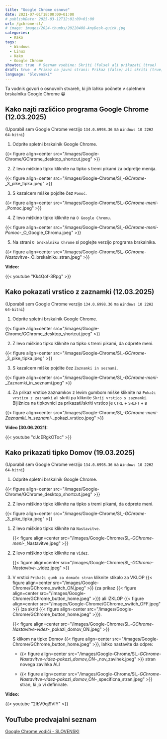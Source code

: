 ```yaml
---
title: "Google Chrome osnove"
date: 2021-07-01T18:00:00+01:00
# publishDate: 2025-03-12T12:01:09+01:00
url: /gchrome-sl/
# image: images/2024-thumbs/20220408-AnyDesk-quick.jpg
categories: 
  - Kako
tags: 
  - Windows
  - Linux
  - Kako
  - Google Chrome
showtoc: true  # Seznam vsebine: Skriti (false) ali prikazati (true)
draft: true  # Prikaz na javni strani: Prikaz (false) ali skriti (true)
language: "Slovenski"
---
```


Ta vodnik govori o osnovnih stvareh, ki jih lahko počnete v spletnem brskalniku Google Chrome 😁

## Kako najti različico programa Google Chrome (12.03.2025)

(Uporabil sem Google Chrome verzijo `134.0.6998.36` na `Windows 10 22H2 64-bitni`)

1. Odprite spletni brskalnik Google Chrome.

 {{< figure align=center src="/images/Google-Chrome/GChrome_desktop_shortcut.jpeg" >}}

2. Z levo miškino tipko kliknite na tipko s tremi pikami za odpretje menija.

 {{< figure align=center src="/images/Google-Chrome/Sl_-_GChrome_-_3_pike_tipka.jpeg" >}}

3. S kazalcem miške pojdite čez `Pomoč`.

 {{< figure align=center src="/images/Google-Chrome/Sl_-_GChrome_-_meni_-_Pomoc.jpeg" >}}

4. Z levo miškino tipko kliknite na `O Google Chromu`.

 {{< figure align=center src="/images/Google-Chrome/Sl_-_GChrome_-_meni_-_Pomoc_-_O_Google_Chromu.jpeg" >}}

5. Na strani `O brskalniku Chrome` si poglejte verzijo programa brskalnika.

 {{< figure align=center src="/images/Google-Chrome/Sl_-_GChrome_-_Nastavitve_-_O_brskalniku_stran.jpeg" >}}

**Video:**

{{< youtube "Kk4Qof-3Rpg" >}}

## Kako pokazati vrstico z zaznamki (12.03.2025)

(Uporabil sem Google Chrome verzijo `134.0.6998.36` na `Windows 10 22H2 64-bitni`)

1. Odprite spletni brskalnik Google Chrome.

 {{< figure align=center src="/images/Google-Chrome/GChrome_desktop_shortcut.jpeg" >}}

2. Z levo miškino tipko kliknite na tipko s tremi pikami, da odprete meni.

 {{< figure align=center src="/images/Google-Chrome/Sl_-_GChrome_-_3_pike_tipka.jpeg" >}}

3. S kazalcem miške pojdite čez `Zaznamki in seznami`.

 {{< figure align=center src="/images/Google-Chrome/Sl_-_GChrome_-_meni_-_Zaznamki_in_seznami.jpeg" >}}

4. Za prikaz vrstice zaznamkov z levim gumbom miške kliknite na `Pokaži vrstico z zaznamki` ali skriti pa kliknite `Skrij vrstico s zaznamki`. Bljižnica na tipkovnici za prikazati/skriti vrstico je `CTRL` + `SHIFT` + `B`

 {{< figure align=center src="/images/Google-Chrome/Sl_-_GChrome_-_meni_-_Zaznamki_in_seznami_-_pokazi_vrstico.jpeg" >}}

**Video (30.06.2021):**

{{< youtube "dJcERgkOToc" >}}

## Kako prikazati tipko Domov (19.03.2025)

(Uporabil sem Google Chrome verzijo `134.0.6998.36` na `Windows 10 22H2 64-bitni`)

1. Odprite spletni brskalnik Google Chrome.

 {{< figure align=center src="/images/Google-Chrome/GChrome_desktop_shortcut.jpeg" >}}

2. Z levo miškino tipko kliknite na tipko s tremi pikami, da odprete meni.

 {{< figure align=center src="/images/Google-Chrome/Sl_-_GChrome_-_3_pike_tipka.jpeg" >}}

1. Z levo miškino tipko kliknite na `Nastavitve`.
   
   {{< figure align=center src="/images/Google-Chrome/Sl_-_GChrome_-_meni_-_Nastavitve.jpeg" >}}

2. Z levo miškino tipko kliknite na `Videz`.
   
   {{< figure align=center src="/images/Google-Chrome/Sl_-_GChrome_-_Nastavitve_-_videz.jpeg" >}}

3. V vrstici `Prikaži gumb za domačo stran` kliknite stikalo za VKLOP {{< figure align=center src="/images/Google-Chrome/GChrome_switch_ON.jpeg" >}} (za prikaz {{< figure align=center src="/images/Google-Chrome/GChrome_button_home.jpeg" >}}) ali IZKLOP {{< figure align=center src="/images/Google-Chrome/GChrome_switch_OFF.jpeg" >}} (za skriti {{< figure align=center src="/images/Google-Chrome/GChrome_button_home.jpeg" >}}).
   
   {{< figure align=center src="/images/Google-Chrome/Sl_-_GChrome_-_Nastavitve_-_videz_-_pokazi_domov_ON.jpeg" >}}

   S klikom na tipko Domov {{< figure align=center src="/images/Google-Chrome/GChrome_button_home.jpeg" >}}, lahko nastavite da odpre:
   
      - {{< figure align=center src="/images/Google-Chrome/Sl_-_GChrome_-_Nastavitve_-_videz_-_pokazi_domov_ON_-_nov_zavihek.jpeg" >}} stran novega zavihka ALI
   
      - {{< figure align=center src="/images/Google-Chrome/Sl_-_GChrome_-_Nastavitve_-_videz_-_pokazi_domov_ON_-_specificna_stran.jpeg" >}} stran, ki jo vi definirate.

**Video:**

{{< youtube "2IbV9qj9VIY" >}}

## YouTube predvajalni seznam

[Google Chrome vodiči - SLOVENSKI](https://www.youtube.com/playlist?list=PLbvZxzmdNckz9HYQyjkBTiQu0GxfCDjwf "Kliknite/tapnite da odprete YouTube predcajalni seznam!")

